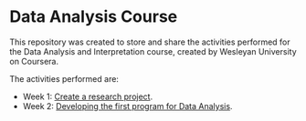 # Data Analysis Course

This repository was created to store and share the activities performed for the Data Analysis and Interpretation course, created by Wesleyan University on Coursera.

The activities performed are:

* Week 1: [Create a research project](https://github.com/brunovilar/DataAnalysisCourse/blob/master/Data-Management-and-Visualization/Week1-StartingAResearchProject.md).
* Week 2: [Developing the first program for Data Analysis](https://github.com/brunovilar/DataAnalysisCourse/blob/master/Data-Management-and-Visualization/Week2-InitialDataAnalysis.ipynb).
